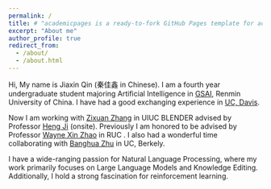 ```yaml
---
permalink: /
title: # "academicpages is a ready-to-fork GitHub Pages template for academic personal websites"
excerpt: "About me"
author_profile: true
redirect_from: 
  - /about/
  - /about.html
---
```


Hi, My name is Jiaxin Qin (秦佳鑫 in Chinese). I am a fourth year undergraduate student majoring Artificial Intelligence in [GSAI](http://ai.ruc.edu.cn/), Renmin University of China.  I have had a good exchanging experience in [UC, Davis](https://www.ucdavis.edu/).

Now I am working with [Zixuan Zhang](https://zhangzx-uiuc.github.io/) in UIUC  BLENDER advised by  Professor [Heng Ji](http://blender.cs.illinois.edu/hengji.html) (onsite). Previously I am honored  to be advised by  Professor [Wayne Xin Zhao](https://scholar.google.com/citations?hl=zh-CN&user=JNhNacoAAAAJ) in RUC . I also had  a wonderful time collaborating with [Banghua Zhu](https://scholar.google.com/citations?hl=zh-CN&user=iyDxq0EAAAAJ) in UC, Berkely.   

I have a wide-ranging passion for Natural Language Processing, where my work primarily focuses on Large Language Models and Knowledge Editing. Additionally, I hold a strong fascination for reinforcement learning.









